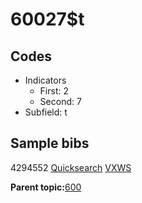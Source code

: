 # 60027$t

## Codes

-   Indicators
    -   First: 2
    -   Second: 7
-   Subfield: t

## Sample bibs

4294552 [Quicksearch](https://search.library.yale.edu/catalog/4294552) [VXWS](http://prodorbis.library.yale.edu:7014/vxws/GetHoldingsService?bibId=4294552)

**Parent topic:**[600](../../tags/600/600.md)

